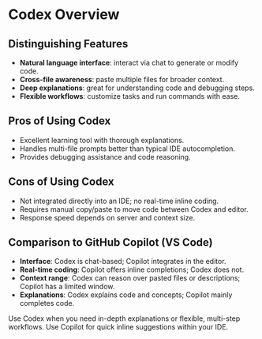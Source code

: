 # Codex Overview

## Distinguishing Features
- **Natural language interface**: interact via chat to generate or modify code.
- **Cross-file awareness**: paste multiple files for broader context.
- **Deep explanations**: great for understanding code and debugging steps.
- **Flexible workflows**: customize tasks and run commands with ease.

## Pros of Using Codex
- Excellent learning tool with thorough explanations.
- Handles multi-file prompts better than typical IDE autocompletion.
- Provides debugging assistance and code reasoning.

## Cons of Using Codex
- Not integrated directly into an IDE; no real-time inline coding.
- Requires manual copy/paste to move code between Codex and editor.
- Response speed depends on server and context size.

## Comparison to GitHub Copilot (VS Code)
- **Interface**: Codex is chat-based; Copilot integrates in the editor.
- **Real-time coding**: Copilot offers inline completions; Codex does not.
- **Context range**: Codex can reason over pasted files or descriptions; Copilot has a limited window.
- **Explanations**: Codex explains code and concepts; Copilot mainly completes code.

Use Codex when you need in-depth explanations or flexible, multi-step workflows. Use Copilot for quick inline suggestions within your IDE.
